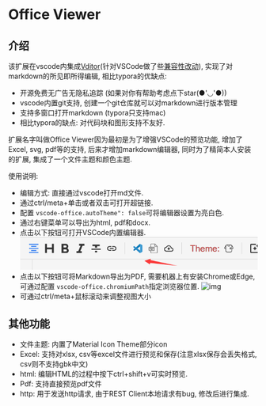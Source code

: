 # Office Viewer

## 介绍

该扩展在vscode内集成[Vditor](https://github.com/Vanessa219/vditor)(针对VSCode做了些[兼容性改动](https://github.com/vscode-ext-studio/vditor)), 实现了对markdown的所见即所得编辑, 相比typora的优缺点:

- 开源免费无广告无隐私追踪 (如果对你有帮助考虑点下star(●'◡'●))
- vscode内置git支持, 创建一个git仓库就可以对markdown进行版本管理
- 支持多窗口打开markdown (typora只支持mac)
- 相比typora的缺点: 对代码块和图形支持不友好.

扩展名字叫做Office Viewer因为最初是为了增强VSCode的预览功能, 增加了Excel, svg, pdf等的支持, 后来才增加markdown编辑器, 同时为了精简本人安装的扩展, 集成了一个文件主题和颜色主题.

使用说明:

- 编辑方式: 直接通过vscode打开md文件.
- 通过ctrl/meta+单击或者双击可打开超链接.
- 配置 `vscode-office.autoTheme": false`可将编辑器设置为亮白色.
- 通过右键菜单可以导出为html, pdf和docx.
- 点击以下按钮可打开VSCode内置编辑器.
  ![img](image/README-CN/1640579182342.png)
- 点击以下按钮可将Markdown导出为PDF, 需要机器上有安装Chrome或Edge, 可通过配置 `vscode-office.chromiumPath`指定浏览器位置.
  ![img](image/README-CN/1640579380584.png)
- 可通过ctrl/meta+鼠标滚动来调整视图大小

## 其他功能

- 文件主题: 内置了Material Icon Theme部分icon
- Excel: 支持对xlsx, csv等excel文件进行预览和保存(注意xlsx保存会丢失格式, csv则不支持gbk中文)
- html: 编辑HTML的过程中按下ctrl+shift+v可实时预览.
- Pdf: 支持直接预览pdf文件
- http: 用于发送http请求, 由于REST Client本地请求有bug, 修改后进行集成.
